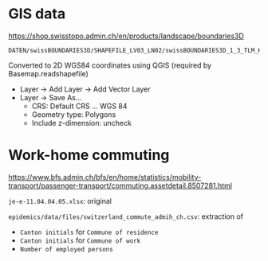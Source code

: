 # GIS data

<https://shop.swisstopo.admin.ch/en/products/landscape/boundaries3D>

    DATEN/swissBOUNDARIES3D/SHAPEFILE_LV03_LN02/swissBOUNDARIES3D_1_3_TLM_KANTONSGEBIET.shp

Converted to 2D WGS84 coordinates using QGIS (required by Basemap.readshapefile)

* Layer -> Add Layer -> Add Vector Layer
* Layer -> Save As...
  - CRS: Default CRS ... WGS 84
  - Geometry type: Polygons
  - Include z-dimension: uncheck


# Work-home commuting

<https://www.bfs.admin.ch/bfs/en/home/statistics/mobility-transport/passenger-transport/commuting.assetdetail.8507281.html>

`je-e-11.04.04.05.xlsx`: original

`epidemics/data/files/switzerland_commute_admih_ch.csv`: extraction of

* `Canton initials` for `Commune of residence`
* `Canton initials` for `Commune of work`
* `Number of employed persons`
